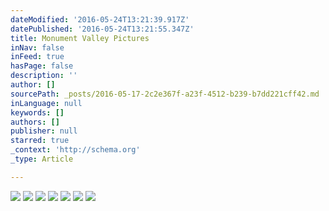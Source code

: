 ```yaml
---
dateModified: '2016-05-24T13:21:39.917Z'
datePublished: '2016-05-24T13:21:55.347Z'
title: Monument Valley Pictures
inNav: false
inFeed: true
hasPage: false
description: ''
author: []
sourcePath: _posts/2016-05-17-2c2e367f-a23f-4512-b239-b7dd221cff42.md
inLanguage: null
keywords: []
authors: []
publisher: null
starred: true
_context: 'http://schema.org'
_type: Article

---
```

![](https://the-grid-user-content.s3-us-west-2.amazonaws.com/8c370560-2967-4aa4-b2a4-c35296f1d080.jpg)
![](https://the-grid-user-content.s3-us-west-2.amazonaws.com/e30dd9cf-fd16-464c-9375-1a07754b2e89.jpg)
![](https://the-grid-user-content.s3-us-west-2.amazonaws.com/699f3d36-89e4-4641-ab97-6d86751fcd24.jpg)
![](https://the-grid-user-content.s3-us-west-2.amazonaws.com/35259f32-607a-49df-99a7-aa4736c25bef.jpg)
![](https://the-grid-user-content.s3-us-west-2.amazonaws.com/0fc61ac2-7971-4dc8-848f-4ca43bb21d05.jpg)
![](https://the-grid-user-content.s3-us-west-2.amazonaws.com/005b7ff4-1b58-43b5-af72-c7ae0abac03d.jpg)
![](https://the-grid-user-content.s3-us-west-2.amazonaws.com/3f4ef353-8c2a-4283-b509-a4da76c67ef7.jpg)